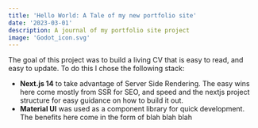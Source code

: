 ```yaml
---
title: 'Hello World: A Tale of my new portfolio site'
date: '2023-03-01'
description: A journal of my portfolio site project
image: 'Godot_icon.svg'
---
```


The goal of this project was to build a living CV that is easy to read, and easy to update. To do this I chose the following stack:

- **Next.js 14** to take advantage of Server Side Rendering. The easy wins here come mostly from SSR for SEO, and speed and the nextjs project structure for easy guidance on how to build it out.
- **Material UI** was used as a component library for quick development. The benefits here come in the form of blah blah blah

